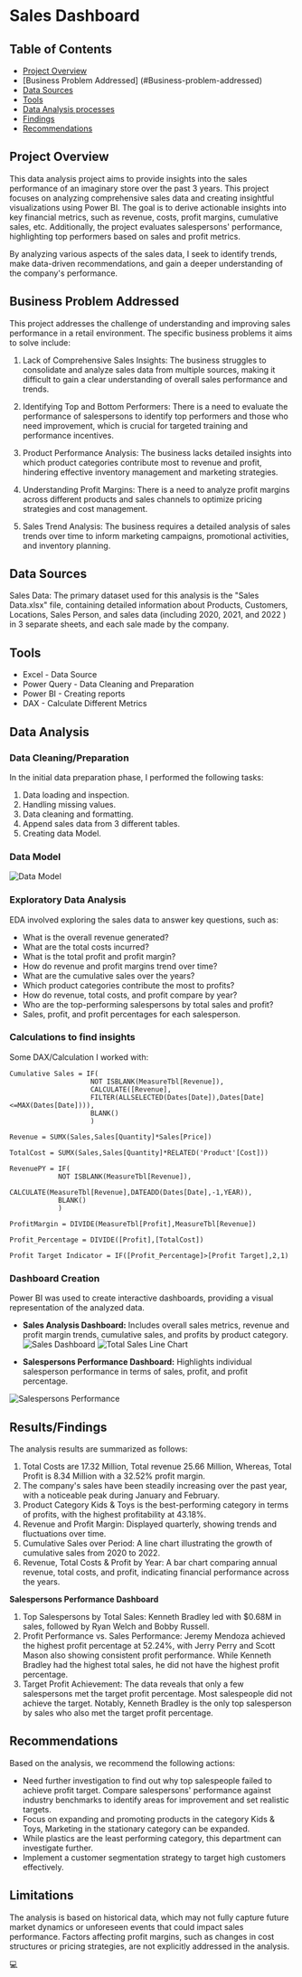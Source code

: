 # Sales Dashboard

## Table of Contents

- [Project Overview](#project-overview)
- [Business Problem Addressed] (#Business-problem-addressed)
- [Data Sources](#data-sources)
- [Tools](#Tools)
- [Data Analysis processes](#Data-Analysis)
- [Findings](#resultsfindings)
- [Recommendations](#recommendations)
  

## Project Overview

This data analysis project aims to provide insights into the sales performance of an imaginary store over the past 3 years.
This project focuses on analyzing comprehensive sales data and creating insightful visualizations using Power BI. The goal is to derive actionable insights into key financial metrics, such as revenue, costs, profit margins, cumulative sales, etc. Additionally, the project evaluates salespersons' performance, highlighting top performers based on sales and profit metrics. 

By analyzing various aspects of the sales data, I seek to identify trends, make data-driven recommendations, and gain a deeper understanding of the company's performance.

## Business Problem Addressed
This project addresses the challenge of understanding and improving sales performance in a retail environment. The specific business problems it aims to solve include:

1. Lack of Comprehensive Sales Insights: The business struggles to consolidate and analyze sales data from multiple sources, making it difficult to gain a clear understanding of overall sales performance and trends.

2. Identifying Top and Bottom Performers: There is a need to evaluate the performance of salespersons to identify top performers and those who need improvement, which is crucial for targeted training and performance incentives.

3. Product Performance Analysis: The business lacks detailed insights into which product categories contribute most to revenue and profit, hindering effective inventory management and marketing strategies.

4. Understanding Profit Margins: There is a need to analyze profit margins across different products and sales channels to optimize pricing strategies and cost management.

5. Sales Trend Analysis: The business requires a detailed analysis of sales trends over time to inform marketing campaigns, promotional activities, and inventory planning.


## Data Sources

Sales Data: The primary dataset used for this analysis is the "Sales Data.xlsx" file, containing detailed information about Products, Customers, Locations, Sales Person, and sales data (including 2020, 2021, and 2022 ) in 3 separate sheets, and each sale made by the company.

## Tools

- Excel - Data Source
- Power Query - Data Cleaning and Preparation
- Power BI - Creating reports
- DAX - Calculate Different Metrics

## Data Analysis

### Data Cleaning/Preparation

In the initial data preparation phase, I performed the following tasks:
1. Data loading and inspection.
2. Handling missing values.
3. Data cleaning and formatting.
4. Append sales data from 3 different tables.
5. Creating data Model.

### Data Model
![Data Model](https://github.com/tasnimxpress/SalesDashboard/blob/main/Data%20Model.png)

### Exploratory Data Analysis

EDA involved exploring the sales data to answer key questions, such as:

- What is the overall revenue generated?
- What are the total costs incurred?
- What is the total profit and profit margin?
- How do revenue and profit margins trend over time?
- What are the cumulative sales over the years?
- Which product categories contribute the most to profits?
- How do revenue, total costs, and profit compare by year?
- Who are the top-performing salespersons by total sales and profit?
- Sales, profit, and profit percentages for each salesperson.

### Calculations to find insights

Some DAX/Calculation I worked with:

```Cumulative Sales
Cumulative Sales = IF(
                    NOT ISBLANK(MeasureTbl[Revenue]),
                    CALCULATE([Revenue],
                    FILTER(ALLSELECTED(Dates[Date]),Dates[Date]<=MAX(Dates[Date]))),
                    BLANK()
                    )
```

```Revenue/Total Sales
Revenue = SUMX(Sales,Sales[Quantity]*Sales[Price])
```

```Total Cost
TotalCost = SUMX(Sales,Sales[Quantity]*RELATED('Product'[Cost]))
```

```Revenue for Last year 
RevenuePY = IF(
            NOT ISBLANK(MeasureTbl[Revenue]),
            CALCULATE(MeasureTbl[Revenue],DATEADD(Dates[Date],-1,YEAR)),
            BLANK()
            )
```

```Profit Margin
ProfitMargin = DIVIDE(MeasureTbl[Profit],MeasureTbl[Revenue])
```

```Profit Percentage
Profit_Percentage = DIVIDE([Profit],[TotalCost])
```

```Profit Target Indicator
Profit Target Indicator = IF([Profit_Percentage]>[Profit Target],2,1)
```

### Dashboard Creation
Power BI was used to create interactive dashboards, providing a visual representation of the analyzed data.

- **Sales Analysis Dashboard:** Includes overall sales metrics, revenue and profit margin trends, cumulative sales, and profits by product category.
![Sales Dashboard](https://github.com/tasnimxpress/SalesDashboard/blob/main/Dashboard/Sales%20analysis%20dashboard%20.png)
![Total Sales Line Chart](https://github.com/tasnimxpress/SalesDashboard/blob/main/Dashboard/Total%20Sales%20%26%20Profit%20Chart.png)

- **Salespersons Performance Dashboard:** Highlights individual salesperson performance in terms of sales, profit, and profit percentage.
  
![Salespersons Performance](https://github.com/tasnimxpress/SalesDashboard/blob/main/Dashboard/Sales%20Persons%20Performance.png)

## Results/Findings

The analysis results are summarized as follows:

1. Total Costs are 17.32 Million, Total revenue 25.66 Million, Whereas, Total Profit is 8.34 Million with a 32.52% profit margin.
2. The company's sales have been steadily increasing over the past year, with a noticeable peak during January and February.
3. Product Category Kids & Toys is the best-performing category in terms of profits, with the highest profitability at 43.18%.
4. Revenue and Profit Margin: Displayed quarterly, showing trends and fluctuations over time.
5. Cumulative Sales over Period: A line chart illustrating the growth of cumulative sales from 2020 to 2022.
6. Revenue, Total Costs & Profit by Year: A bar chart comparing annual revenue, total costs, and profit, indicating financial performance across the years.
   
**Salespersons Performance Dashboard**

1. Top Salespersons by Total Sales: Kenneth Bradley led with $0.68M in sales, followed by Ryan Welch and Bobby Russell.
2. Profit Performance vs. Sales Performance: Jeremy Mendoza achieved the highest profit percentage at 52.24%, with Jerry Perry and Scott Mason also showing consistent profit performance. While Kenneth Bradley had the highest total sales, he did not have the highest profit percentage.
3. Target Profit Achievement: The data reveals that only a few salespersons met the target profit percentage. Most salespeople did not achieve the target. Notably, Kenneth Bradley is the only top salesperson by sales who also met the target profit percentage.

## Recommendations

Based on the analysis, we recommend the following actions:
- Need further investigation to find out why top salespeople failed to achieve profit target. Compare salespersons' performance against industry benchmarks to identify areas for improvement and set realistic targets.
- Focus on expanding and promoting products in the category Kids & Toys, Marketing in the stationary category can be expanded.
- While plastics are the least performing category, this department can investigate further.
- Implement a customer segmentation strategy to target high customers effectively.

## Limitations

The analysis is based on historical data, which may not fully capture future market dynamics or unforeseen events that could impact sales performance. Factors affecting profit margins, such as changes in cost structures or pricing strategies, are not explicitly addressed in the analysis.

💻

